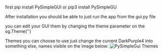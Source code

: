 first pip install PySimpleGUI or pip3 install PySimpleGU

After installation you should be able to just run the app from the gui.py file

you can edit your GUI them by changing the theme parameter on the sg.Theme('')

Themes you can choose to use just change the current DarkPurple4 into something else, names visible on the image below:
![PySimpleGui Themes](https://preview.redd.it/otneabe3zbz31.png?width=2305&format=png&auto=webp&v=enabled&s=8950f306581d47365d9744e237d2daf6a57feee8)
 
